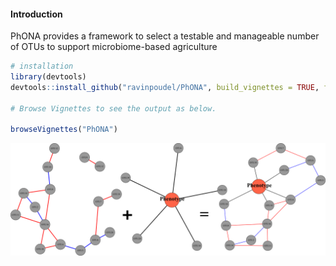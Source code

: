 #### Introduction

PhONA provides a framework to select a testable and manageable number of
OTUs to support microbiome-based agriculture

```R
# installation 
library(devtools)
devtools::install_github("ravinpoudel/PhONA", build_vignettes = TRUE, force = TRUE, auth = "5c5decd148f0378dcb762e7b14c3d1508ef49ba2")

# Browse Vignettes to see the output as below. 

browseVignettes("PhONA")

```



![](/figures/PhONA.png)

 
